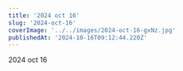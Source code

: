 ```yaml
---
title: '2024 oct 16'
slug: '2024-oct-16'
coverImage: '../../images/2024-oct-16-gxNz.jpg'
publishedAt: '2024-10-16T09:12:44.220Z'
---
```


2024 oct 16